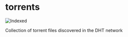 torrents 
========
![Indexed](https://img.shields.io/badge/indexed-50082-blue)

Collection of torrent files discovered in the DHT network
